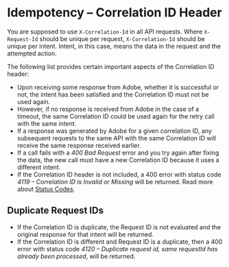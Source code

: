 # Idempotency – Correlation ID Header

You are supposed to use `X-Correlation-Id` in all API requests. Where `X-Request-Id` should be unique per request, `X-Correlation-Id` should be unique per intent. Intent, in this case, means the data in the request and the attempted action.

The following list provides certain important aspects of the Correlation ID header:

- Upon receiving some response from Adobe, whether it is successful or not, the intent has been satisfied and the Correlation ID must not be used again.
- However, if no response is received from Adobe in the case of a timeout, the same Correlation ID could be used again for the retry call with the same intent.
- If a response was generated by Adobe for a given correlation ID, any subsequent requests to the same API with the same Correlation ID will receive the same response received earlier.
- If a call fails with a _400 Bad Request_ error and you try again after fixing the data, the new call must have a new Correlation ID because it uses a different intent.
- If the Correlation ID header is not included, a 400 error with status code _4119 – Correlation ID is Invalid or Missing_ will be returned. Read more about [Status Codes](./status_codes.md).

## Duplicate Request IDs

- If the Correlation ID is duplicate, the Request ID is not evaluated  and the original response for that intent will be returned.
- If the Correlation ID is different and Request ID is a duplicate, then a 400 error with status code _4120 – Duplicate request id, same requestId has already been processed_, will be returned.

